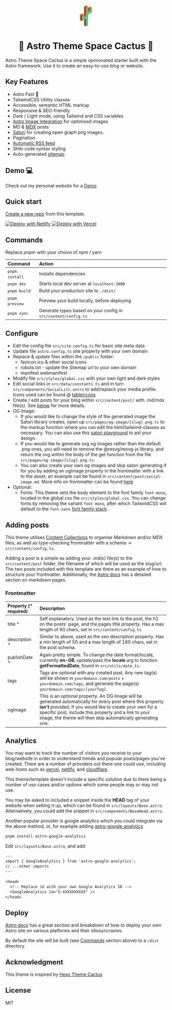 <div align="center">
  <img alt="Astro Theme Cactus logo" src="./gh-assets/astro-cactus-logo.png" width="70" />
</div>
<h1 align="center">
  🚀 Astro Theme Space Cactus 🌵
</h1>

Astro Theme Space Cactus is a simple opinionated starter built with the Astro framework. Use it to create an easy-to-use blog or website.

## Key Features

- Astro Fast 🚀
- TailwindCSS Utility classes
- Accessible, semantic HTML markup
- Responsive & SEO-friendly
- Dark / Light mode, using Tailwind and CSS variables
- [Astro Image Integration](https://docs.astro.build/en/guides/integrations-guide/image/) for optimised images
- MD & [MDX](https://docs.astro.build/en/guides/markdown-content/#mdx-only-features) posts
- [Satori](https://github.com/vercel/satori) for creating open graph png images.
- Pagination
- [Automatic RSS feed](https://docs.astro.build/en/guides/rss)
- Shiki code syntax styling
- Auto-generated [sitemap](https://docs.astro.build/en/guides/integrations-guide/sitemap/)

## Demo 💻

Check out my personal website for a [Demo](https:/gunnarmallon.com/)

## Quick start

[Create a new repo](https://github.com/chrismwilliams/astro-theme-cactus/generate) from this template.

[![Deploy with Netlify](https://www.netlify.com/img/deploy/button.svg)](https://app.netlify.com/start/deploy?repository=https://github.com/chrismwilliams/astro-theme-cactus) [![Deploy with Vercel](https://vercel.com/button)](https://vercel.com/new/clone?repository-url=https%3A%2F%2Fgithub.com%2Fchrismwilliams%2Fastro-theme-cactus&project-name=astro-theme-cactus)

## Commands

Replace pnpm with your choice of npm / yarn

| Command        | Action                                                         |
| :------------- | :------------------------------------------------------------- |
| `pnpm install` | Installs dependencies                                          |
| `pnpm dev`     | Starts local dev server at `localhost:3000`                    |
| `pnpm build`   | Build your production site to `./dist/`                        |
| `pnpm preview` | Preview your build locally, before deploying                   |
| `pnpm sync`    | Generate types based on your config in `src/content/config.ts` |

## Configure

- Edit the config file `src/site.config.ts` for basic site meta data
- Update file `astro.config.ts` site property with your own domain
- Replace & update files within the `/public` folder:
  - favicon.ico & other social icons
  - robots.txt - update the Sitemap url to your own domain
  - manifest.webmanifest
- Modify file `src/styles/global.css` with your own light and dark styles
- Edit social links in `src/data/constants.ts` and in turn `src/components/SocialList.astro` to add/replace your media profile. Icons used can be found @ [tablericons](https://tablericons.com/)
- Create / edit posts for your blog within `src/content/post/` with .md/mdx file(s). See [below](#adding-posts) for more details.
- OG Image:
  - If you would like to change the style of the generated image the Satori library creates, open up `src/pages/og-image/[slug].png.ts` to the markup function where you can edit the html/tailwind-classes as necessary. You can also use this [satori playground](https://og-playground.vercel.app/) to aid your design.
  - If you would like to generate svg og images rather than the default .png ones, you will need to remove the @resvg/resvg-js library, and return the svg within the body of the get function from the file `src/pages/og-image/[slug].png.ts`.
  - You can also create your own og images and skip satori generating if for you by adding an ogImage property in the frontmatter with a link to the asset, an example can be found in `src/content/post/social-image.md`. More info on frontmatter can be found [here](#frontmatter)
- Optional:
  - Fonts: This theme sets the body element to the font family `font-mono`, located in the global css file `src/styles/global.css`. You can change fonts by removing the variant `font-mono`, after which TailwindCSS will default to the `font-sans` [font family stack](https://tailwindcss.com/docs/font-family).

## Adding posts

This theme utilises [Content Collections](https://docs.astro.build/en/guides/content-collections/) to organise Markdown and/or MDX files, as well as type-checking frontmatter with a schema -> `src/content/config.ts`.

Adding a post is a simple as adding your .md(x) file(s) to the `src/content/post` folder, the filename of which will be used as the slug/url. The two posts included with this template are there as an example of how to structure your frontmatter. Additionally, the [Astro docs](https://docs.astro.build/en/guides/markdown-content/) has a detailed section on markdown pages.

### Frontmatter

| Property (\* required) | Description                                                                                                                                                                                                                                                                                       |
| :--------------------- | :------------------------------------------------------------------------------------------------------------------------------------------------------------------------------------------------------------------------------------------------------------------------------------------------ |
| title \*               | Self explanatory. Used as the text link to the post, the h1 on the posts' page, and the pages title property. Has a max length of 60 chars, set in `src/content/config.ts`                                                                                                                        |
| description \*         | Similar to above, used as the seo description property. Has a min length of 50 and a max length of 160 chars, set in the post schema.                                                                                                                                                             |
| publishDate \*         | Again pretty simple. To change the date format/locale, currently **en-GB**, update/pass the **locale** arg to function **getFormattedDate**, found in `src/utils/date.ts`.                                                                                                                        |
| tags                   | Tags are optional with any created post. Any new tag(s) will be shown in `yourdomain.com/posts` + `yourdomain.com/tags`, and generate the page(s) `yourdomain.com/tags/[yourTag]`                                                                                                                 |
| ogImage                | This is an optional property. An OG Image will be generated automatically for every post where this property **isn't** provided. If you would like to create your own for a specific post, include this property and a link to your image, the theme will then skip automatically generating one. |

## Analytics

You may want to track the number of visitors you receive to your blog/website in order to understand trends and popular posts/pages you've created. There are a number of providers out there one could use, including web hosts such as [vercel](https://vercel.com/analytics), [netlify](https://www.netlify.com/products/analytics/), and [cloudflare](https://www.cloudflare.com/web-analytics/).

This theme/template doesn't include a specific solution due to there being a number of use cases and/or options which some people may or may not use.

You may be asked to included a snippet inside the **HEAD** tag of your website when setting it up, which can be found in `src/layouts/Base.astro`. Alternatively, you could add the snippet in `src/components/BaseHead.astro`.

Another popular provider is google analytics which you could integrate via the above method, or, for example adding [astro-google-analytics](https://www.npmjs.com/package/astro-google-analytics)

```bash
pnpm install astro-google-analytics
```

Edit `src/layouts/Base.astro`, and add:

```tsx
---
import { GoogleAnalytics } from 'astro-google-analytics';
// ...other imports
---

<head>
  <!-- Replace id with your own Google Analytics ID -->
  <GoogleAnalytics id="G-XXXXXXXXXX" />
</head>
```

## Deploy

[Astro docs](https://docs.astro.build/en/guides/deploy/) has a great section and breakdown of how to deploy your own Astro site on various platforms and their idiosyncrasies.

By default the site will be built (see [Commands](#commands) section above) to a `/dist` directory.

## Acknowledgment

This theme is inspired by [Hexo Theme Cactus](https://github.com/probberechts/hexo-theme-cactus)

## License

MIT
